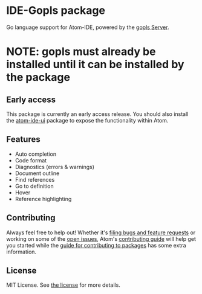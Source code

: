 # IDE-Gopls package

Go language support for Atom-IDE, powered by the [gopls Server](https://golang.org/x/tools/gopls).

# NOTE: gopls must already be installed until it can be installed by the package

## Early access
This package is currently an early access release.  You should also install the [atom-ide-ui](https://atom.io/packages/atom-ide-ui) package to expose the functionality within Atom.

## Features

* Auto completion
* Code format
* Diagnostics (errors & warnings)
* Document outline
* Find references
* Go to definition
* Hover
* Reference highlighting

## Contributing
Always feel free to help out!  Whether it's [filing bugs and feature requests](https://github.com/MordFustang21/ide-gopls/issues/new) or working on some of the [open issues](https://github.com/MordFustang21/ide-gopls/issues), Atom's [contributing guide](https://github.com/atom/atom/blob/master/CONTRIBUTING.md) will help get you started while the [guide for contributing to packages](https://github.com/atom/atom/blob/master/docs/contributing-to-packages.md) has some extra information.

## License
MIT License.  See [the license](LICENSE.md) for more details.
